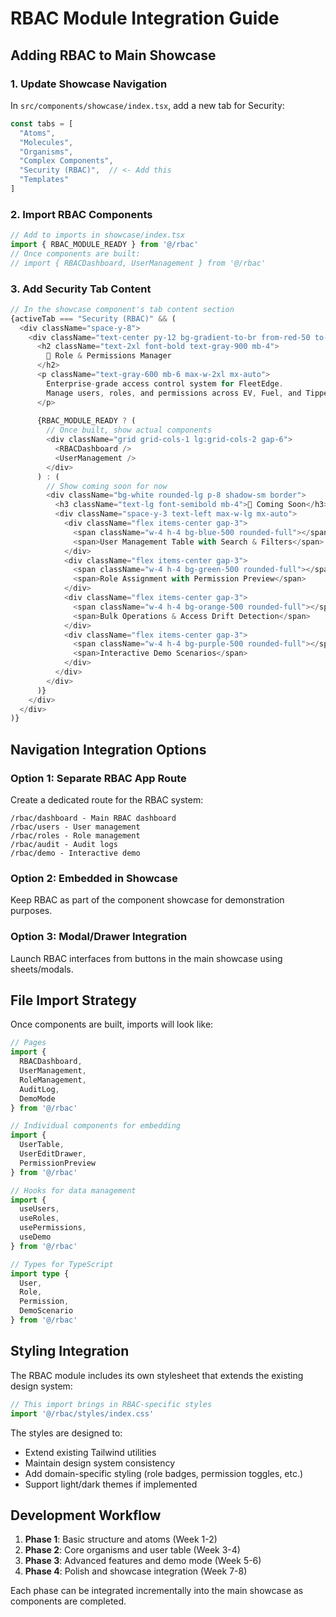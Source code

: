 # RBAC Module Integration Guide

## Adding RBAC to Main Showcase

### 1. Update Showcase Navigation

In `src/components/showcase/index.tsx`, add a new tab for Security:

```typescript
const tabs = [
  "Atoms",
  "Molecules", 
  "Organisms",
  "Complex Components",
  "Security (RBAC)",  // <- Add this
  "Templates"
]
```

### 2. Import RBAC Components

```typescript
// Add to imports in showcase/index.tsx
import { RBAC_MODULE_READY } from '@/rbac'
// Once components are built:
// import { RBACDashboard, UserManagement } from '@/rbac'
```

### 3. Add Security Tab Content

```typescript
// In the showcase component's tab content section
{activeTab === "Security (RBAC)" && (
  <div className="space-y-8">
    <div className="text-center py-12 bg-gradient-to-br from-red-50 to-orange-50 rounded-lg border-2 border-red-200">
      <h2 className="text-2xl font-bold text-gray-900 mb-4">
        🔐 Role & Permissions Manager
      </h2>
      <p className="text-gray-600 mb-6 max-w-2xl mx-auto">
        Enterprise-grade access control system for FleetEdge. 
        Manage users, roles, and permissions across EV, Fuel, and Tipper modules.
      </p>
      
      {RBAC_MODULE_READY ? (
        // Once built, show actual components
        <div className="grid grid-cols-1 lg:grid-cols-2 gap-6">
          <RBACDashboard />
          <UserManagement />
        </div>
      ) : (
        // Show coming soon for now
        <div className="bg-white rounded-lg p-8 shadow-sm border">
          <h3 className="text-lg font-semibold mb-4">🚧 Coming Soon</h3>
          <div className="space-y-3 text-left max-w-lg mx-auto">
            <div className="flex items-center gap-3">
              <span className="w-4 h-4 bg-blue-500 rounded-full"></span>
              <span>User Management Table with Search & Filters</span>
            </div>
            <div className="flex items-center gap-3">
              <span className="w-4 h-4 bg-green-500 rounded-full"></span>
              <span>Role Assignment with Permission Preview</span>
            </div>
            <div className="flex items-center gap-3">
              <span className="w-4 h-4 bg-orange-500 rounded-full"></span>
              <span>Bulk Operations & Access Drift Detection</span>
            </div>
            <div className="flex items-center gap-3">
              <span className="w-4 h-4 bg-purple-500 rounded-full"></span>
              <span>Interactive Demo Scenarios</span>
            </div>
          </div>
        </div>
      )}
    </div>
  </div>
)}
```

## Navigation Integration Options

### Option 1: Separate RBAC App Route
Create a dedicated route for the RBAC system:

```
/rbac/dashboard - Main RBAC dashboard
/rbac/users - User management
/rbac/roles - Role management  
/rbac/audit - Audit logs
/rbac/demo - Interactive demo
```

### Option 2: Embedded in Showcase
Keep RBAC as part of the component showcase for demonstration purposes.

### Option 3: Modal/Drawer Integration
Launch RBAC interfaces from buttons in the main showcase using sheets/modals.

## File Import Strategy

Once components are built, imports will look like:

```typescript
// Pages
import { 
  RBACDashboard,
  UserManagement, 
  RoleManagement,
  AuditLog,
  DemoMode 
} from '@/rbac'

// Individual components for embedding
import {
  UserTable,
  UserEditDrawer,
  PermissionPreview
} from '@/rbac'

// Hooks for data management
import {
  useUsers,
  useRoles, 
  usePermissions,
  useDemo
} from '@/rbac'

// Types for TypeScript
import type {
  User,
  Role,
  Permission,
  DemoScenario
} from '@/rbac'
```

## Styling Integration

The RBAC module includes its own stylesheet that extends the existing design system:

```typescript
// This import brings in RBAC-specific styles
import '@/rbac/styles/index.css'
```

The styles are designed to:
- Extend existing Tailwind utilities
- Maintain design system consistency
- Add domain-specific styling (role badges, permission toggles, etc.)
- Support light/dark themes if implemented

## Development Workflow

1. **Phase 1**: Basic structure and atoms (Week 1-2)
2. **Phase 2**: Core organisms and user table (Week 3-4)  
3. **Phase 3**: Advanced features and demo mode (Week 5-6)
4. **Phase 4**: Polish and showcase integration (Week 7-8)

Each phase can be integrated incrementally into the main showcase as components are completed. 